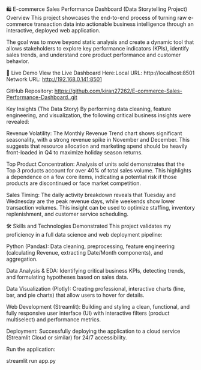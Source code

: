 🛍️ E-commerce Sales Performance Dashboard (Data Storytelling Project)
Overview
This project showcases the end-to-end process of turning raw e-commerce transaction data into actionable business intelligence through an interactive, deployed web application.

The goal was to move beyond static analysis and create a dynamic tool that allows stakeholders to explore key performance indicators (KPIs), identify sales trends, and understand core product performance and customer behavior.

🚀 Live Demo
View the Live Dashboard Here:Local URL: http://localhost:8501
  Network URL: http://192.168.0.141:8501

GitHub Repository: https://github.com/kiran27262/E-commerce-Sales-Performance-Dashboard..git

Key Insights (The Data Story)
By performing data cleaning, feature engineering, and visualization, the following critical business insights were revealed:

Revenue Volatility: The Monthly Revenue Trend chart shows significant seasonality, with a strong revenue spike in November and December. This suggests that resource allocation and marketing spend should be heavily front-loaded in Q4 to maximize holiday season returns.

Top Product Concentration: Analysis of units sold demonstrates that the Top 3 products account for over 40% of total sales volume. This highlights a dependence on a few core items, indicating a potential risk if those products are discontinued or face market competition.

Sales Timing: The daily activity breakdown reveals that Tuesday and Wednesday are the peak revenue days, while weekends show lower transaction volumes. This insight can be used to optimize staffing, inventory replenishment, and customer service scheduling.

🛠️ Skills and Technologies Demonstrated
This project validates my proficiency in a full data science and web deployment pipeline:

Python (Pandas): Data cleaning, preprocessing, feature engineering (calculating Revenue, extracting Date/Month components), and aggregation.

Data Analysis & EDA: Identifying critical business KPIs, detecting trends, and formulating hypotheses based on sales data.

Data Visualization (Plotly): Creating professional, interactive charts (line, bar, and pie charts) that allow users to hover for details.

Web Development (Streamlit): Building and styling a clean, functional, and fully responsive user interface (UI) with interactive filters (product multiselect) and performance metrics.

Deployment: Successfully deploying the application to a cloud service (Streamlit Cloud or similar) for 24/7 accessibility.

Run the application:

streamlit run app.py
